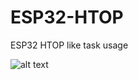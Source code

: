 # ESP32-HTOP
ESP32  HTOP like task usage


![alt text](https://github.com/versamodule/ESP32-HTOP/blob/master/HTOP%20Image/Htop.jpg)
